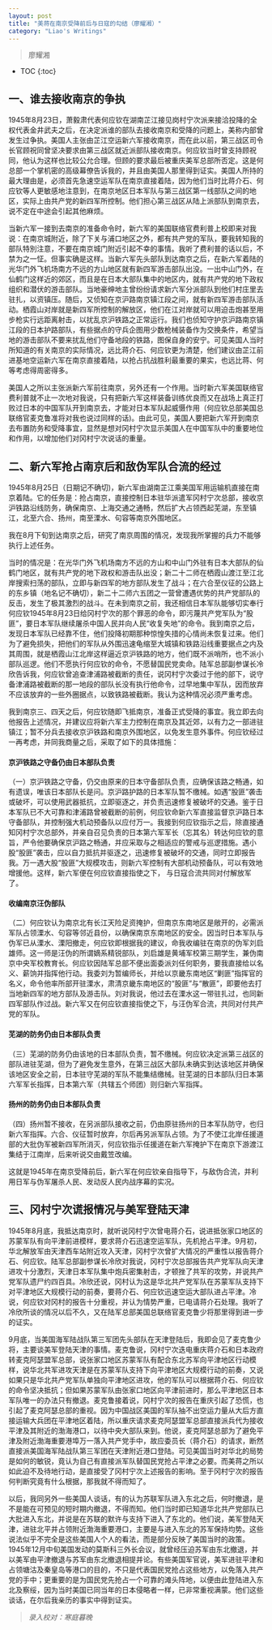 ```yaml
---
layout: post
title: "美蒋在南京受降前后与日寇的勾结（廖耀湘）"
category: "Liao's Writings"
---
```


> 廖耀湘

* TOC
{:toc}

## 一、谁去接收南京的争执
1945年8月23日，萧毅肃代表何应钦在湖南芷江接见岗村宁次派来接洽投降的全权代表金井武夫之后，在决定派谁的部队去接收南京和受降的问题上，美称内部曾发生过争执。美国人主张由芷江空运新六军接收南京，而在此以前，第三战区司令长官顾祝同曾坚决要求由第三战区就近派部队接收南京。何应钦当时曾支持顾祝同，他认为这样也比较公允合理。但顾的要求最后被重庆美军总部所否定。这是何总部一个掌机密的高级幕僚告诉我的，并且由美国人那里得到证实。美国人所持的最大理由是，必须首先急速空运军队在南京直接着陆，因为他们当时比蒋介石、何应钦等人更敏感地注意到，在南京地区日本军队与第三战区第一线部队之间的地区，实际上由共产党的新四军所控制。他们担心第三战区从陆上派部队到南京去，说不定在中途会引起其他麻烦。

当新六军一接到去南京的准备命令时，新六军的美国联络官费利普上校即来对我说：在南京城附近，除了下关与浦口地区之外，都有共产党的军队，要我转知我的部队特別注意，不要在南京城门附近引起不幸的事情。我听了费利普的话以后，不禁为之一怔。但事实确是这样。当新六军先头部队到达南京之后，在新六军着陆的光华门外飞机场南方不远的方山地区就有新四军游击部队出没。一出中山门外，在仙鹤门这样近的郊区，而且是在日本大部队集中的地区内，就有共产党的地下政权组织和潜伏的游击部队。当地豪绅地主曾纷纷请求新六军分派部队到他们村庄里去驻扎，以资镇压。随后，又侦知在京沪路南京镇江段之间，就有新四军游击部队活动。栖霞山对岸就是新四军所控制的解放区，他们在江对岸就可以用迫击炮甚至用步枪实行远距离射击，以扰乱京沪铁路之正常运行。我们也侦知守护京沪路南京镇江段的日本护路部队，有些据点的守兵企图用少数枪械装备作为交换条件，希望当地的游击部队不要来扰乱他们守备地段的铁路，图保自身的安宁。可见美国人当时所知道的有关南京的实际情况，远比蒋介石、何应钦更为清楚，他们建议由芷江前进基地空运新六军在南京直接着陆，以抢占抗战胜利最重要的果实，也远比蒋、何等考虑得周密得多。

美国人之所以主张派新六军前往南京，另外还有一个作用。当时新六军美国联络官费利普就不止一次地对我说，只有把新六军这样装备训练优良而又在战场上真正打败过日本的中国军队开到南京去，才能对日本军队起威慑作用（何应钦总部美国总联络官麦克鲁准将对我也说过同样的话)。由此可见，美国人要把新六军开到南京去布置防务和受降事宜，显然是想对冈村宁次显示美国人在中国军队中的重要地位和作用，以增加他们对冈村宁次说话的重量。

## 二、新六军抢占南京后和敌伪军队合流的经过

1945年8月25日（日期记不确切)，新六军由湖南芷江乘美国军用运输机直接在南京着陆。它的任务是：抢占南京，直接控制日本驻华派遣军冈村宁次总部，接收京沪铁路沿线防务，确保南京、上海交通之通畅，然后扩大占领西起芜湖，东至镇江，北至六合、扬州，南至溧水、句容等南京外围地区。

我在8月下旬到达南京之后，研究了南京周围的情况，发现我所掌握的兵力不能够执行上述任务。

当时的情况是：在光华门外飞机场南方不远的方山和中山门外驻有日本大部队的仙鹤门地区，就有共产党的地下政权和游击队出没；新二十二师在栖霞山渡江至江北岸搜索扫荡的部队，立即与新四军的地方部队发生了战斗；在六合至仪征的公路上的东乡镇（地名记不确切），新二十二师六五团之一营曾遭遇优势的共产党部队的反击，发生了极其激烈的战斗。在未到南京之前，我还相信日本军队能够切实奉行何应钦1945年8月23日给冈村宁次的那个罪恶的命令，即污蔑共产党军队为“股匪”，要日本军队继续屠杀中国人民并向人民“收复失地”的命令。我到南京之后，发现日本军队已经靠不住，他们投降初期那种惊惶失措的心情尚未恢复过来。他们为了避免损失，把他们的军队从外围迅速龟缩至大城镇和铁路沿线重要据点之内及其周围，就是栖霞山江北岸这样逼近京沪铁路的地方，他们既不派哨所，也不派小部队巡逻。他们不愿执行何应钦的命令，不愿替国民党卖命。陆军总部副参谋长冷欣告诉我，何应钦曾追查津浦路被截断的责任，说冈村宁次委过于他的部下，说守备津浦路被截断的那一地段的部队长没有执行他命令，过早地集中军队，因而放弃不应该放弃的一些外圈据点，以致铁路被截断。我认为这种情况必须严重考虑。

我到南京三、四天之后，何应钦随即飞抵南京，准备正式受降的事宜。我立即去向他报告上述情况，并建议应将新六军主力控制在南京及其近郊，以有力之一部进驻镇江；暂不分兵去接收京沪铁路和南京外围地区，以免发生意外事件。何应钦经过一再考虑，并同我商量之后，采取了如下的具体措施：

#### 京沪铁路之守备仍由日本部队负责
（一）京沪铁路之守备，仍交由原来的日本守备部队负责，应确保该路之畅通，如有遗误，唯该日本部队长是问。京沪路护路的日本军队暂不缴械。如遇“股匪”袭击或破坏，可以使用武器抵抗，立即驱逐之，并负责迅速修复被破坏的交通。鉴于日本军队已不大可靠和津浦路曾被截断的前例，何应钦命新六军直接监督京沪路日本守备部队，并控制强大机动预备队以应付万一。我接到何应钦指示之后，除直接通知冈村宁次总部外，并亲自召见负责的日本第六军军长（忘其名）转达何应钦的意旨，严令他要确保京沪路之畅通，并应采取与之相适应的警戒与巡逻措施。遇小股“股匪”袭击，应以自力抵抗并驱逐之，迅速修复被破坏的交通，同时立即报告我。万一遇大股“股匪”大规模攻击，则新六军控制有大部机动预备队，可以有效地增援他。这样，新六军便在何应钦直接指使之下， 与日寇合流共同对付解放军了。

#### 收编南京汪伪部队
（二）何应钦认为南京北有长江天险足资掩护，但南京东南地区是敞开的，必需派军队占领溧水、句容等邻近县份，以确保南京东南地区的安全。因当时日本军队与伪军已从溧水、溧阳撤走，何应钦即根据我的建议，命我收编驻在南京的伪军刘启雄师。这一师是汪伪的所谓嫡系精锐部队，刘启雄是黄埔军校第三期学生，兼伪南京中央军校教育长。何应钦因陆军总部不便出面委派刘任何职务，要我直接给以名义、薪饷并指挥他行动。我委刘为暂编师长，并给以京畿东南地区“剿匪”指挥官的名义，命令他率所部开驻溧水，肃清京畿东南地区的“股匪”与“散匪”，即要他去打当地新四军的地方部队及游击队。刘对我说，他过去在溧水这一带驻扎过，也同新四军部队作过战。新六军又在何应钦直接指使之下，与汪伪军合流，共同对付共产党的军队。

#### 芜湖的防务仍由日本部队负责
（三）芜湖的防务仍由该地的日本部队负责，暂不缴械。何应钦决定派第三战区的部队进驻芜湖，但为了避免发生意外，在第三战区大部队未确实到达该地区并确保该地区安全之前，日本驻守芜湖的军队不能集结缴械。驻芜湖的日本部队归日本第六军军长指挥，日本第六军（共辖五个师团）则归新六军指挥。

#### 扬州的防务仍由日本部队负责
（四）扬州暂不接收，在另派部队接收之前，仍由原驻扬州的日本军队防守，也归新六军指挥。六合、仪征暂时放弃，尔后再另派军队占领。为了不使江北岸任援道部的大批伪军被新四军所消灭，何应钦指示任援道在新六军掩护下在南京下游渡江集结于江南岸，后来听说交由戴笠改编。

这就是1945年在南京受降前后，新六军在何应钦亲自指导下，与敌伪合流，并利用日军与伪军屠杀人民、发动反人民内战序幕的实况。

## 三、冈村宁次谎报情况与美军登陆天津

1945年8月底，我抵达南京时，就听说冈村宁次曾电蒋介石，说进抵张家口地区的苏蒙军队有向平津前进模样，要求蒋介石迅速空运军队，先机抢占平津。9月初，华北解放军由天津西车站附近攻入天津，冈村宁次曾扩大情况的严重性以报告蒋介石、何应钦。陆军总部副参谋长冷欣对我说，冈村宁次总部报告共产党军队向天津进攻十分激烈，天津日本军队集中炮兵密集射击，才顿挫了共军的攻势，并说共产党军队遗尸约四百具。冷欣还说，冈村认为这是华北共产党军队在苏蒙军队支持下对平津地区大规模行动的前奏，要蒋介石、何应钦迅速空运大部队进占平津。冷说，何应钦对冈村的报告十分重视，并认为情势严重，已电请蒋介石处理。我听了冷欣所谈的情况以后不久，又在陆军总部美国总联络官麦克鲁少将那里得到进一步的证实。

9月底，当美国海军陆战队第三军团先头部队在天津登陆后，我即会见了麦克鲁少将，主要谈美军登陆天津的事情。麦克鲁说，冈村宁次迭电重庆蒋介石和日本政府转麦克阿瑟盟军总部，说张家口地区苏蒙军队有配合东北苏军向平津地区行动模样，说华北共军进攻天津是在苏蒙军队支持下向平津地区大规模行动的前奏，又说如果只是华北共产党军队单独向平津地区进攻，他的军队可以根据蒋介石、何应钦的命令坚决抵抗；但如果苏蒙军队由张家口地区向平津前进时，那么平津地区日本军队唯一的办法只有撤退。麦克鲁接着说，冈村宁次的报告在重庆引起了恐慌，也引起了麦克阿瑟总部的重视。因为中国战区美国的军队抽不出空运力量从大后方直接运输大兵团在平津地区着陆，所以重庆请求麦克阿瑟盟军总部直接派兵代为接收平津及其附近的渤海港口，以待中央大部队来到。他说，麦克阿瑟总部为了避免平津及附近渤海重要港埠万一落入共产党手中，故应委员长（蒋介石）的请求，断然直接派美国海军陆战队第三军团在天津附近港口登陆。可见美国当时对华北的局势是如何的敏锐，竟认为自己有直接派军队替国民党抢占平津之必要。而美蒋之所以如此迫不及待地行动，是直接受了冈村宁次上述报告的影响。至于冈村宁次的报告何判断究竟有什么根据，那我就不得而知了。

以后，我同另外一些美国人谈话，有的认为苏联军队进入东北之后，何时撤退，是不是能在可预见的短时期内撤退，不得而知。他们当时即已知道华北共产党部队已大批进入东北，并说是在苏联的默许与支持下进入了东北的。他们说，美军登陆天津，进驻北平并占领附近渤海重要港口，主要是与进入东北的苏军保持均势。这些说法似乎不完全是这些美国人个人的看法，而是部分反映了美国当时的政策。1945年12月中旬美国发动的莫斯科三外长会议，就曾经压迫苏军由东北撤退，并以美军由平津撤退与苏军由东北撤退相提并论。有些美国军官说，美军进驻平津和占领塘沽及秦皇岛等港口的目的，不只是代表国民党抢占这些地方，以免落入共产党的手中；更重要的是为国民党先抢占一个可靠的滩头阵地，以便由此登陆进入东北及察绥，因为当时美国已同当年的日本侵略者一样，已非常重视满蒙。他们这些谈话，在尔后我亲历的事实中得到证实。

> *录入校对：寒庭暮晚*
